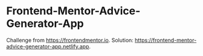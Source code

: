 # Frontend-Mentor-Advice-Generator-App

Challenge from https://frontendmentor.io. Solution: https://frontend-mentor-advice-generator-app.netlify.app.
